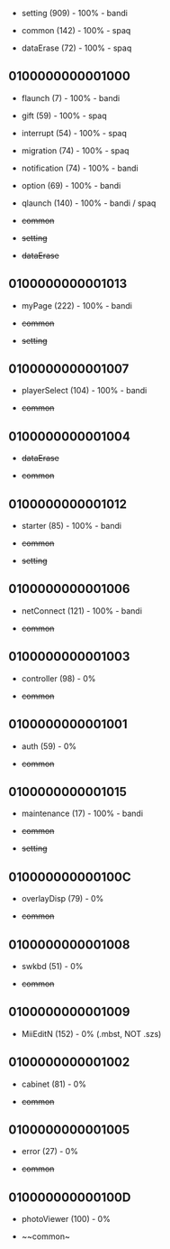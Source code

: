 * setting (909) - 100% - bandi

* common (142) - 100% - spaq

* dataErase (72) - 100% - spaq

## 0100000000001000

* flaunch (7) - 100% - bandi

* gift (59) - 100% - spaq

* interrupt (54) - 100% - spaq

* migration (74) - 100% - spaq

* notification (74) - 100% - bandi

* option (69) - 100% - bandi

* qlaunch (140) - 100% - bandi / spaq

* ~~common~~

* ~~setting~~

* ~~dataErase~~

## 0100000000001013

* myPage (222) - 100% - bandi

* ~~common~~

* ~~setting~~

## 0100000000001007

* playerSelect (104) - 100% - bandi

* ~~common~~

## 0100000000001004

* ~~dataErase~~

* ~~common~~

## 0100000000001012

* starter (85) - 100% - bandi

* ~~common~~

* ~~setting~~

## 0100000000001006

* netConnect (121) - 100% - bandi

* ~~common~~

## 0100000000001003

* controller (98) - 0%

* ~~common~~

## 0100000000001001

* auth (59) - 0%

* ~~common~~

## 0100000000001015

* maintenance (17) - 100% - bandi

* ~~common~~

* ~~setting~~

## 010000000000100C

* overlayDisp (79) - 0%

* ~~common~~

## 0100000000001008

* swkbd (51) - 0%

* ~~common~~

## 0100000000001009

* MiiEditN (152) - 0% (.mbst, NOT .szs)

## 0100000000001002

* cabinet (81) - 0%

* ~~common~~

## 0100000000001005

* error (27) - 0%

* ~~common~~

## 010000000000100D

* photoViewer (100) - 0%

* ~~common~